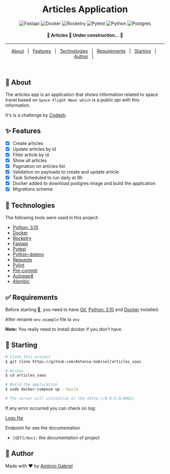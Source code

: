 
<h1 align="center">Articles Application</h1>

<span align="center">

![Fastapi](https://img.shields.io/badge/fastapi-6DA55F?style=for-the-badge&logo=fastapi&logoColor=white)
![Docker](https://img.shields.io/badge/docker-%23007ACC.svg?style=for-the-badge&logo=docker&logoColor=white)
![Rocketry](https://img.shields.io/badge/rocketry-black?style=for-the-badge&logo=rocketry%20web%20tokens)
![Pytest](https://img.shields.io/badge/Pyttest-%23404d59.svg?style=for-the-badge&logo=pytest&logoColor=%2361DAFB)
![Python](https://img.shields.io/badge/python-%23316192.svg?style=for-the-badge&logo=python&logoColor=white)
![Postgres](https://img.shields.io/badge/postgres-%23316192.svg?style=for-the-badge&logo=postgresql&logoColor=white)

</span>

<h4 align="center"> 
	🚧  Articles 🚀 Under construction...  🚧
</h4> 

<hr />

<p align="center">
  <a href="#dart-about">About</a> &#xa0; | &#xa0; 
  <a href="#sparkles-features">Features</a> &#xa0; | &#xa0;
  <a href="#rocket-technologies">Technologies</a> &#xa0; | &#xa0;
  <a href="#white_check_mark-requirements">Requirements</a> &#xa0; | &#xa0;
  <a href="#checkered_flag-starting">Starting</a> &#xa0; | &#xa0;
  <a href="#memo-license">Author</a> &#xa0; | &#xa0;  
</p>

<br>

## :dart: About ##

The articles app is an application that shows information related to space travel based on `Space Flight News which` is a public api with this information.

It's is a challenge by [Codesh](https://coodesh.com/).

## :sparkles: Features ##

- [x] Create articles
- [x] Update articles by id
- [x] Filter article by id
- [x] Show all articles
- [x] Pagination on articles list
- [x] Validation on payloads to create and update article
- [x] Task Scheduled to run daily at 9h
- [x] Docker added to download postgres image and build the application
- [x] Migrations schema

## :rocket: Technologies ##

The following tools were used in this project:

- [Python: 3.10](https://www.python.org/)
- [Docker](https://www.docker.com/)
- [Rocketry](https://rocketry.readthedocs.io/en/stable/)
- [Fastapi](https://fastapi.tiangolo.com/)
- [Pytest](https://docs.pytest.org/en/7.2.x/)
- [Python-dotenv](https://pypi.org/project/python-dotenv/)
- [Requests](https://requests.readthedocs.io/en/latest/)
- [Pylint](https://pylint.pycqa.org/en/latest/)
- [Pre-commit](https://pre-commit.com/)
- [Autopep8](https://pypi.org/project/autopep8/#installation)
- [Alembic](https://alembic.sqlalchemy.org/en/latest/)

## :white_check_mark: Requirements ##

Before starting :checkered_flag:, you need to have [Git](https://git-scm.com), [Python: 3.10](https://www.python.org/) and [Docker](https://www.docker.com/) installed.

After rename `env.example` file to `env`

<b>Note:</b> You really need to install docker if you don't have.

## :checkered_flag: Starting ##

```bash
# Clone this project
$ git clone https://github.com/Antonio-Gabriel/articles_saas

# Access
$ cd articles_saas

# Build the application
$ sudo docker-compose up --build

# The server will initialize in the <http://0.0.0.0:8001>
```

If any error occurred you can check on log:

[Logs file](src/application/security/logs/logs.log)

Endpoint for see the documentation

- `[GET]/docs:` the documentation of project

## :memo: Author ##

Made with :heart: by <a href="https://github.com/Antonio-Gabriel" target="_blank">António Gabriel</a>
